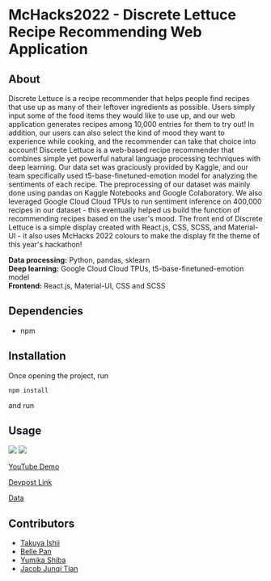 # McHacks2022 - Discrete Lettuce Recipe Recommending Web Application

## About
Discrete Lettuce is a recipe recommender that helps people find recipes that use up as many of their leftover ingredients as possible. Users simply input some of the food items they would like to use up, and our web application generates recipes among 10,000 entries for them to try out! In addition, our users can also select the kind of mood they want to experience while cooking, and the recommender can take that choice into account! Discrete Lettuce is a web-based recipe recommender that combines simple yet powerful natural language processing techniques with deep learning. Our data set was graciously provided by Kaggle, and our team specifically used t5-base-finetuned-emotion model for analyzing the sentiments of each recipe. The preprocessing of our dataset was mainly done using pandas on Kaggle Notebooks and Google Colaboratory. We also leveraged Google Cloud Cloud TPUs to run sentiment inference on 400,000 recipes in our dataset - this eventually helped us build the function of recommending recipes based on the user's mood. The front end of Discrete Lettuce is a simple display created with React.js, CSS, SCSS, and Material-UI - it also uses McHacks 2022 colours to make the display fit the theme of this year's hackathon!

**Data processing:**  Python, pandas, sklearn <br />
**Deep learning:** Google Cloud Cloud TPUs, t5-base-finetuned-emotion model <br />
**Frontend:** React.js, Material-UI, CSS and SCSS

## Dependencies

- npm

## Installation

Once opening the project, run <br />
```
npm install
```
and run <br />


## Usage

![](image)
![](image)

[YouTube Demo](https://www.youtube.com/)

[Devpost Link](https://devpost.com/software/recipe-recommender-7p1n0f)

[Data](https://drive.google.com/drive/folders/1xc6xijNbhba0-Y_F7QM2b4ODCqGyi1nv)

## Contributors
- [Takuya Ishii](https://github.com/owl0108)
- [Belle Pan](https://github.com/bpan4)
- [Yumika Shiba](https://github.com/OrangeFrog210)
- [Jacob Junqi Tian](https://github.com/jacobthebanana)
